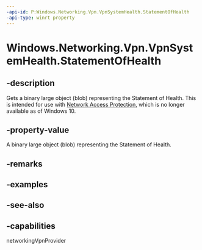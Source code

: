 ```yaml
---
-api-id: P:Windows.Networking.Vpn.VpnSystemHealth.StatementOfHealth
-api-type: winrt property
---
```


<!-- Property syntax
public Windows.Storage.Streams.Buffer StatementOfHealth { get; }
-->

# Windows.Networking.Vpn.VpnSystemHealth.StatementOfHealth

## -description
Gets a binary large object (blob) representing the Statement of Health. This is intended for use with [Network Access Protection](/windows/win32/nap/network-access-protection-start-page), which is no longer available as of Windows 10.

## -property-value
A binary large object (blob) representing the Statement of Health.

## -remarks

## -examples

## -see-also

## -capabilities
networkingVpnProvider
